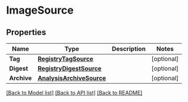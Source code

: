 # ImageSource

## Properties
Name | Type | Description | Notes
------------ | ------------- | ------------- | -------------
**Tag** | [**RegistryTagSource**](RegistryTagSource.md) |  | [optional] 
**Digest** | [**RegistryDigestSource**](RegistryDigestSource.md) |  | [optional] 
**Archive** | [**AnalysisArchiveSource**](AnalysisArchiveSource.md) |  | [optional] 

[[Back to Model list]](../README.md#documentation-for-models) [[Back to API list]](../README.md#documentation-for-api-endpoints) [[Back to README]](../README.md)


